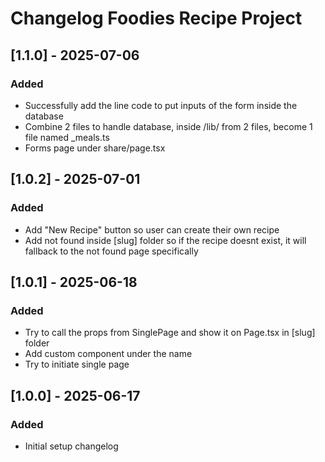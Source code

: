 # Changelog Foodies Recipe Project

## [1.1.0] - 2025-07-06

### Added

- Successfully add the line code to put inputs of the form inside the database
- Combine 2 files to handle database, inside /lib/ from 2 files, become 1 file named \_meals.ts
- Forms page under share/page.tsx

## [1.0.2] - 2025-07-01

### Added

- Add "New Recipe" button so user can create their own recipe
- Add not found inside [slug] folder so if the recipe doesnt exist, it will fallback to the not found page specifically

## [1.0.1] - 2025-06-18

### Added

- Try to call the props from SinglePage and show it on Page.tsx in [slug] folder
- Add custom component under the name <SinglePage />
- Try to initiate single page

## [1.0.0] - 2025-06-17

### Added

- Initial setup changelog

